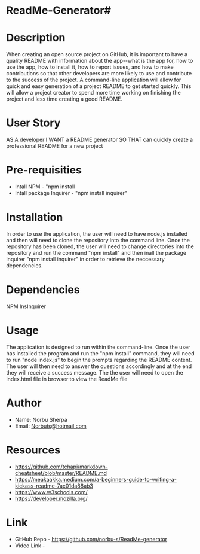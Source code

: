 # ReadMe-Generator#

# Description

When creating an open source project on GitHub, it is important to have a quality README with information about the app--what is the app for, how to use the app, how to install it, how to report issues, and how to make contributions so that other developers are more likely to use and contribute to the success of the project. A command-line application will allow for quick and easy generation of a project README to get started quickly. This will allow a project creator to spend more time working on finishing the project and less time creating a good README.

# User Story
AS A developer
I WANT a README generator
SO THAT can quickly create a professional README for a new project

# Pre-requisities

* Intall NPM - "npm install
* Intall package Inquirer - "npm install inquirer"


# Installation
 In order to use the application, the user will need to have node.js installed and then will need to clone the repository into the command line. Once the repository has been cloned, the user will need to change directories into the repository and run the command "npm install"  and then inall the package inquirer "npm install inquirer" in order to retrieve the neccessary dependencies.

# Dependencies
  NPM InsInquirer

# Usage
The application is designed to run within the command-line. Once the user has installed the program and run the "npm install" command, they will need to run "node index.js" to begin the prompts regarding the README content. The user will then need to answer the questions accordingly and at the end they will receive a success message. The the user will need to open the index.html file in browser to view the ReadMe file

# Author
  * Name: Norbu Sherpa
  * Email: Norbuts@hotmail.com
  
# Resources
* https://github.com/tchapi/markdown-cheatsheet/blob/master/README.md
* https://meakaakka.medium.com/a-beginners-guide-to-writing-a-kickass-readme-7ac01da88ab3
* https://www.w3schools.com/
* https://developer.mozilla.org/

# Link
  * GitHub Repo - https://github.com/norbu-s/ReadMe-generator
  * Video Link - 
